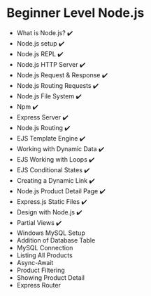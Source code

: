 # Beginner Level Node.js
- What is Node.js? :heavy_check_mark:
- Node.js setup :heavy_check_mark:
- Node.js REPL :heavy_check_mark:
- Node.js HTTP Server :heavy_check_mark:
- Node.js Request & Response :heavy_check_mark:
- Node.js Routing Requests :heavy_check_mark:
- Node.js File System :heavy_check_mark:
- Npm :heavy_check_mark:
- Express Server :heavy_check_mark:
- Node.js Routing :heavy_check_mark:
- EJS Template Engine :heavy_check_mark: 
- Working with Dynamic Data :heavy_check_mark:
- EJS Working with Loops :heavy_check_mark:
- EJS Conditional States :heavy_check_mark:
- Creating a Dynamic Link :heavy_check_mark:
- Node.js Product Detail Page :heavy_check_mark:
- Express.js Static Files :heavy_check_mark:
- Design with Node.js :heavy_check_mark:
- Partial Views :heavy_check_mark:
- Windows MySQL Setup
- Addition of Database Table
- MySQL Connection
- Listing All Products
- Async-Await
- Product Filtering
- Showing Product Detail
- Express Router
